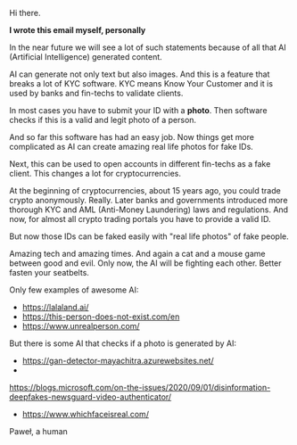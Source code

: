 Hi there.

**I wrote this email myself, personally**

In the near future we will see a lot of such statements because of all that
AI (Artificial Intelligence) generated content.

AI can generate not only text but also images. And this is a feature that
breaks a lot of KYC software. KYC means Know Your Customer and it is used
by banks and fin-techs to validate clients.

In most cases you have to submit your ID with a **photo**. Then software
checks if this is a valid and legit photo of a person.

And so far this software has had an easy job. Now things get
more complicated as AI can create amazing real life photos for fake IDs.

Next, this can be used to open accounts in different fin-techs as a fake
client. This changes a lot for cryptocurrencies.

At the beginning of cryptocurrencies, about 15 years ago, you could trade
crypto anonymously. Really. Later banks and governments introduced
more thorough KYC and AML (Anti-Money Laundering) laws and regulations. And
now, for almost all crypto trading portals you have to provide a valid ID.

But now those IDs can be faked easily with "real life photos" of fake
people.

Amazing tech and amazing times. And again a cat and a mouse game between
good and evil. Only now, the AI will be fighting each other. Better fasten
your seatbelts.

Only few examples of awesome AI:
- https://lalaland.ai/
- https://this-person-does-not-exist.com/en
- https://www.unrealperson.com/

But there is some AI that checks if a photo is generated by AI:
- https://gan-detector-mayachitra.azurewebsites.net/
-
https://blogs.microsoft.com/on-the-issues/2020/09/01/disinformation-deepfakes-newsguard-video-authenticator/
- https://www.whichfaceisreal.com/

Paweł, a human
